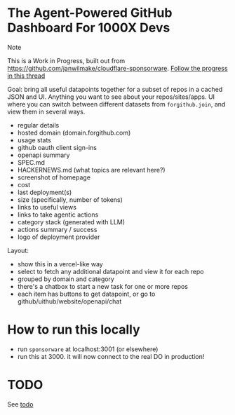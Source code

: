 # The Agent-Powered GitHub Dashboard For 1000X Devs

> [!NOTE]
> This is a Work in Progress, built out from https://github.com/janwilmake/cloudflare-sponsorware. [Follow the progress in this thread](https://x.com/janwilmake/status/1883817352287924463)

Goal: bring all useful datapoints together for a subset of repos in a cached JSON and UI. Anything you want to see about your repos/sites/apps. UI where you can switch between different datasets from `forgithub.join`, and view them in several ways.

- regular details
- hosted domain (domain.forgithub.com)
- usage stats
- github oauth client sign-ins
- openapi summary
- SPEC.md
- HACKERNEWS.md (what topics are relevant here?)
- screenshot of homepage
- cost
- last deployment(s)
- size (specifically, number of tokens)
- links to useful views
- links to take agentic actions
- category stack (generated with LLM)
- actions summary / success
- logo of deployment provider

Layout:

- show this in a vercel-like way
- select to fetch any additional datapoint and view it for each repo
- grouped by domain and category
- there's a chatbox to start a new task for one or more repos
- each item has buttons to get datapoint, or go to github/uithub/website/openapi/chat

# How to run this locally

- run `sponsorware` at localhost:3001 (or elsewhere)
- run this at 3000. it will now connect to the real DO in production!

# TODO

See [todo](TODO.md)
